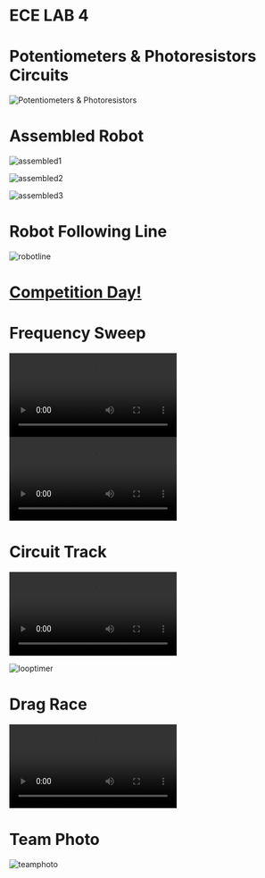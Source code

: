# ECE LAB 4


# Potentiometers & Photoresistors Circuits

![Potentiometers & Photoresistors](pp.jpeg)

# Assembled Robot

![assembled1](assembled-1.jpg)

![assembled2](assembled-2.jpg)

![assembled3](assembled-3.jpg)

# Robot Following Line

![robotline](rl.gif)

# <ins>Competition Day!</ins>


# Frequency Sweep

<video src="https://user-images.githubusercontent.com/126359456/226070180-9dd40859-a438-4ed5-b01d-64993f7dc49c.mp4" controls="controls" style="max-width: 730px;">
</video>


<video src="https://user-images.githubusercontent.com/126359456/226070675-2a877769-b52d-4101-af54-5631585131a9.mp4" controls="controls" style="max-width: 730px;">
</video>

# Circuit Track

<video src="https://user-images.githubusercontent.com/126359456/226070400-01f0ed60-f700-49e4-8630-7d07df9316c7.mp4" controls="controls" style="max-width: 730px;">
</video>

![looptimer](looptime.jpg)


# Drag Race


<video src="https://user-images.githubusercontent.com/126359456/226069871-134a0518-dd51-4152-b834-98166fad6d2d.mov" controls="controls" style="max-width: 730px;">
</video>


# Team Photo

![teamphoto](IMG_2538.jpeg)










